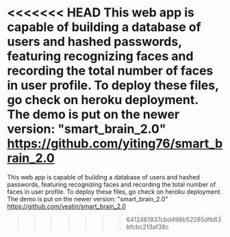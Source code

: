 <<<<<<< HEAD
This web app is capable of building a database of users and hashed passwords, featuring recognizing faces and recording the total number of faces in user profile. To deploy these files, go check on heroku deployment. The demo is put on the newer version: "smart_brain_2.0" https://github.com/yiting76/smart_brain_2.0
=======
This web app is capable of building a database of users and hashed passwords, featuring recognizing faces and recording the total number of faces in user profile.
To deploy these files, go check on heroku deployment.
The demo is put on the newer version: "smart_brain_2.0" https://github.com/yeatin/smart_brain_2.0
>>>>>>> 6412461937cbd498b52285dfb63bfcbc213af38c
